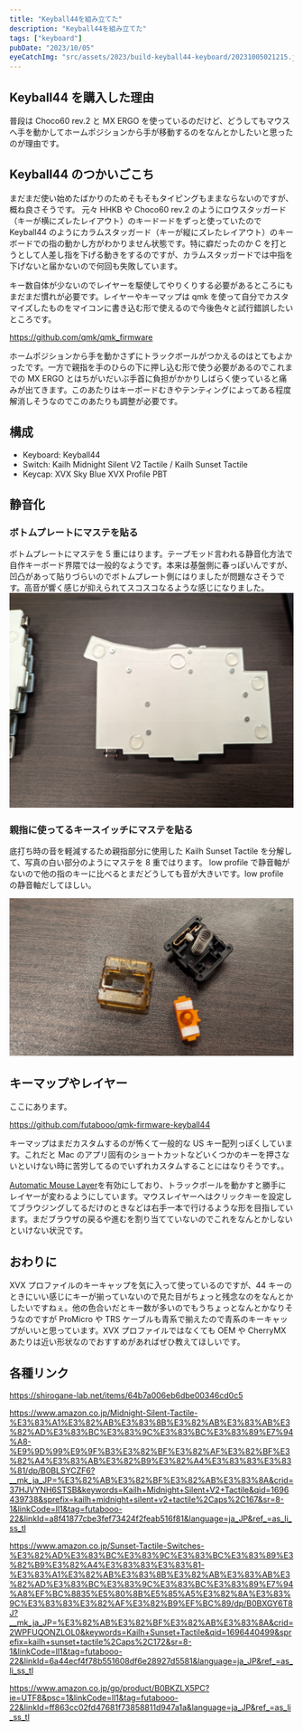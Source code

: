 ```yaml
---
title: "Keyball44を組み立てた"
description: "Keyball44を組み立てた"
tags: ["keyboard"]
pubDate: "2023/10/05"
eyeCatchImg: "src/assets/2023/build-keyball44-keyboard/20231005021215.jpg"
---
```


## Keyball44 を購入した理由

普段は Choco60 rev.2 と MX ERGO を使っているのだけど、どうしてもマウスへ手を動かしてホームポジションから手が移動するのをなんとかしたいと思ったのが理由です。

## Keyball44 のつかいごこち

まだまだ使い始めたばかりのためそもそもタイピングもままならないのですが、概ね良さそうです。
元々 HHKB や Choco60 rev.2 のようにロウスタッガード（キーが横にズレたレイアウト）のキードードをずっと使っていたので Keyball44 のようにカラムスタッガード（キーが縦にズレたレイアウト）のキーボードでの指の動かし方がわかりません状態です。特に癖だったのか C を打とうとして人差し指を下げる動きをするのですが、カラムスタッガードでは中指を下げないと届かないので何回も失敗しています。

キー数自体が少ないのでレイヤーを駆使してやりくりする必要があるところにもまだまだ慣れが必要です。レイヤーやキーマップは qmk を使って自分でカスタマイズしたものをマイコンに書き込む形で使えるので今後色々と試行錯誤したいところです。

https://github.com/qmk/qmk_firmware

ホームポジションから手を動かさずにトラックボールがつかえるのはとてもよかったです。一方で親指を手のひらの下に押し込む形で使う必要があるのでこれまでの MX ERGO とはちがいだいぶ手首に負担がかかりしばらく使っていると痛みが出てきます。このあたりはキーボードむきやテンティングによってある程度解消しそうなのでこのあたりも調整が必要です。

## 構成

- Keyboard: Keyball44
- Switch: Kailh Midnight Silent V2 Tactile / Kailh Sunset Tactile
- Keycap: XVX Sky Blue XVX Profile PBT

## 静音化

### ボトムプレートにマステを貼る

ボトムプレートにマステを 5 重にはります。テープモッド言われる静音化方法で自作キーボード界隈では一般的なようです。本来は基盤側に春っぽいんですが、凹凸があって貼りづらいのでボトムプレート側にはりましたが問題なさそうです。高音が響く感じが抑えられてスコスコなるような感じになりました。
![](../../../assets/2023/build-keyball44-keyboard/20231005023400.jpg "ボトムプレートにマステを貼った")

### 親指に使ってるキースイッチにマステを貼る

底打ち時の音を軽減するため親指部分に使用した Kailh Sunset Tactile を分解して、写真の白い部分のようにマステを 8 重ではります。
low profile で静音軸がないので他の指のキーに比べるとまだどうしても音が大きいです。low profile の静音軸だしてほしい。

![](../../../assets/2023/build-keyball44-keyboard/20231005015936.jpg "Kailh Sunset Tactileを分解してマステを貼った")

## キーマップやレイヤー

ここにあります。

https://github.com/futabooo/qmk-firmware-keyball44

キーマップはまだカスタムするのが怖くて一般的な US キー配列っぽくしています。これだと Mac のアプリ固有のショートカットなどいくつかのキーを押さないといけない時に苦労してるのでいずれカスタムすることにはなりそうです。。

[Automatic Mouse Layer](https://docs.qmk.fm/#/feature_pointing_device?id=pointing-device-auto-mouse)を有効にしており、トラックボールを動かすと勝手にレイヤーが変わるようにしています。マウスレイヤーへはクリックキーを設定してブラウジングしてるだけのときなどは右手一本で行けるような形を目指しています。まだブラウザの戻るや進むを割り当てていないのでこれをなんとかしないといけない状況です。

## おわりに

XVX プロファイルのキーキャップを気に入って使っているのですが、44 キーのときにいい感じにキーが揃っていないので見た目がちょっと残念なのをなんとかしたいですねぇ。他の色合いだとキー数が多いのでもうちょっとなんとかなりそうなのですが ProMicro や TRS ケーブルも青系で揃えたので青系のキーキャップがいいと思っています。XVX プロファイルではなくても OEM や CherryMX あたりは近い形状なのでおすすめがあればぜひ教えてほしいです。

## 各種リンク

<https://shirogane-lab.net/items/64b7a006eb6dbe00346cd0c5>

<https://www.amazon.co.jp/Midnight-Silent-Tactile-%E3%83%A1%E3%82%AB%E3%83%8B%E3%82%AB%E3%83%AB%E3%82%AD%E3%83%BC%E3%83%9C%E3%83%BC%E3%83%89%E7%94%A8-%E9%9D%99%E9%9F%B3%E3%82%BF%E3%82%AF%E3%82%BF%E3%82%A4%E3%83%AB%E3%82%B9%E3%82%A4%E3%83%83%E3%83%81/dp/B0BLSYCZF6?__mk_ja_JP=%E3%82%AB%E3%82%BF%E3%82%AB%E3%83%8A&crid=37HJVYNH6STSB&keywords=Kailh+Midnight+Silent+V2+Tactile&qid=1696439738&sprefix=kailh+midnight+silent+v2+tactile%2Caps%2C167&sr=8-1&linkCode=ll1&tag=futabooo-22&linkId=a8f41877cbe3fef73424f2feab516f81&language=ja_JP&ref_=as_li_ss_tl>

<https://www.amazon.co.jp/Sunset-Tactile-Switches-%E3%82%AD%E3%83%BC%E3%83%9C%E3%83%BC%E3%83%89%E3%82%B9%E3%82%A4%E3%83%83%E3%83%81-%E3%83%A1%E3%82%AB%E3%83%8B%E3%82%AB%E3%83%AB%E3%82%AD%E3%83%BC%E3%83%9C%E3%83%BC%E3%83%89%E7%94%A8%EF%BC%8835%E5%80%8B%E5%85%A5%E3%82%8A%E3%83%9C%E3%83%83%E3%82%AF%E3%82%B9%EF%BC%89/dp/B0BXGY6T8J?__mk_ja_JP=%E3%82%AB%E3%82%BF%E3%82%AB%E3%83%8A&crid=2WPFUQONZLOL0&keywords=Kailh+Sunset+Tactile&qid=1696440499&sprefix=kailh+sunset+tactile%2Caps%2C172&sr=8-1&linkCode=ll1&tag=futabooo-22&linkId=6a44ecf4f78b551608df6e28927d5581&language=ja_JP&ref_=as_li_ss_tl>

<https://www.amazon.co.jp/gp/product/B0BKZLX5PC?ie=UTF8&psc=1&linkCode=ll1&tag=futabooo-22&linkId=ff863cc02fd47681f73858811d947a1a&language=ja_JP&ref_=as_li_ss_tl>
